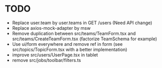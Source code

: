# TODO

- Replace user.team by user.teams in GET /users (Need API change)
- Replace axios-mock-adapter by msw
- Remove duplication between src/teams/TeamForm.tsx and src/teams/CreateTeamForm.tsx (factorize TeamSchema for example)
- Use ui/form everywhere and remove ref in form (see src/topics/TopicForm.tsx with a better implementation)
- improve src/users/UserPage.tsx in tablet
- remove src/jobs/toolbar/filters.ts